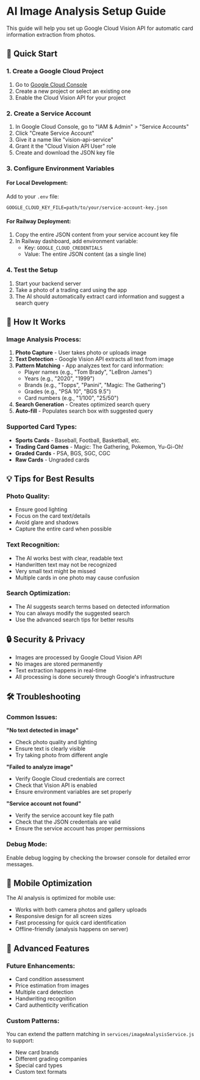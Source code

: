 # AI Image Analysis Setup Guide

This guide will help you set up Google Cloud Vision API for automatic card information extraction from photos.

## 🚀 Quick Start

### 1. Create a Google Cloud Project

1. Go to [Google Cloud Console](https://console.cloud.google.com/)
2. Create a new project or select an existing one
3. Enable the Cloud Vision API for your project

### 2. Create a Service Account

1. In Google Cloud Console, go to "IAM & Admin" > "Service Accounts"
2. Click "Create Service Account"
3. Give it a name like "vision-api-service"
4. Grant it the "Cloud Vision API User" role
5. Create and download the JSON key file

### 3. Configure Environment Variables

#### For Local Development:
Add to your `.env` file:
```
GOOGLE_CLOUD_KEY_FILE=path/to/your/service-account-key.json
```

#### For Railway Deployment:
1. Copy the entire JSON content from your service account key file
2. In Railway dashboard, add environment variable:
   - Key: `GOOGLE_CLOUD_CREDENTIALS`
   - Value: The entire JSON content (as a single line)

### 4. Test the Setup

1. Start your backend server
2. Take a photo of a trading card using the app
3. The AI should automatically extract card information and suggest a search query

## 🔧 How It Works

### Image Analysis Process:
1. **Photo Capture** - User takes photo or uploads image
2. **Text Detection** - Google Vision API extracts all text from image
3. **Pattern Matching** - App analyzes text for card information:
   - Player names (e.g., "Tom Brady", "LeBron James")
   - Years (e.g., "2020", "1999")
   - Brands (e.g., "Topps", "Panini", "Magic: The Gathering")
   - Grades (e.g., "PSA 10", "BGS 9.5")
   - Card numbers (e.g., "1/100", "25/50")
4. **Search Generation** - Creates optimized search query
5. **Auto-fill** - Populates search box with suggested query

### Supported Card Types:
- **Sports Cards** - Baseball, Football, Basketball, etc.
- **Trading Card Games** - Magic: The Gathering, Pokemon, Yu-Gi-Oh!
- **Graded Cards** - PSA, BGS, SGC, CGC
- **Raw Cards** - Ungraded cards

## 💡 Tips for Best Results

### Photo Quality:
- Ensure good lighting
- Focus on the card text/details
- Avoid glare and shadows
- Capture the entire card when possible

### Text Recognition:
- The AI works best with clear, readable text
- Handwritten text may not be recognized
- Very small text might be missed
- Multiple cards in one photo may cause confusion

### Search Optimization:
- The AI suggests search terms based on detected information
- You can always modify the suggested search
- Use the advanced search tips for better results

## 🔒 Security & Privacy

- Images are processed by Google Cloud Vision API
- No images are stored permanently
- Text extraction happens in real-time
- All processing is done securely through Google's infrastructure

## 🛠️ Troubleshooting

### Common Issues:

**"No text detected in image"**
- Check photo quality and lighting
- Ensure text is clearly visible
- Try taking photo from different angle

**"Failed to analyze image"**
- Verify Google Cloud credentials are correct
- Check that Vision API is enabled
- Ensure environment variables are set properly

**"Service account not found"**
- Verify the service account key file path
- Check that the JSON credentials are valid
- Ensure the service account has proper permissions

### Debug Mode:
Enable debug logging by checking the browser console for detailed error messages.

## 📱 Mobile Optimization

The AI analysis is optimized for mobile use:
- Works with both camera photos and gallery uploads
- Responsive design for all screen sizes
- Fast processing for quick card identification
- Offline-friendly (analysis happens on server)

## 🎯 Advanced Features

### Future Enhancements:
- Card condition assessment
- Price estimation from images
- Multiple card detection
- Handwriting recognition
- Card authenticity verification

### Custom Patterns:
You can extend the pattern matching in `services/imageAnalysisService.js` to support:
- New card brands
- Different grading companies
- Special card types
- Custom text formats 